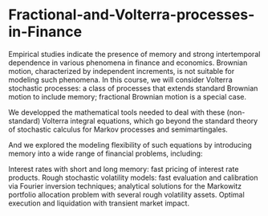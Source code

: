 # Fractional-and-Volterra-processes-in-Finance

Empirical studies indicate the presence of memory and strong intertemporal dependence in various phenomena in finance and economics. Brownian motion, characterized by independent increments, is not suitable for modeling such phenomena. In this course, we will consider Volterra stochastic processes: a class of processes that extends standard Brownian motion to include memory; fractional Brownian motion is a special case.

We developped the mathematical tools needed to deal with these (non-standard) Volterra integral equations, which go beyond the standard theory of stochastic calculus for Markov processes and semimartingales.

And we explored the modeling flexibility of such equations by introducing memory into a wide range of financial problems, including:

  Interest rates with short and long memory: fast pricing of interest rate products.
  Rough stochastic volatility models: fast evaluation and calibration via Fourier inversion techniques; analytical solutions for the Markowitz portfolio allocation problem with several rough volatility assets.
  Optimal execution and liquidation with transient market impact.
